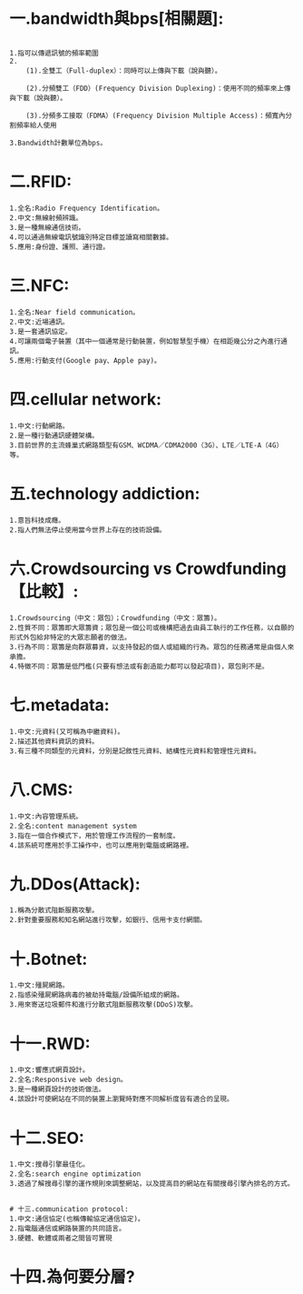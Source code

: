 
# 一.bandwidth與bps[相關題]:

```

1.指可以傳遞訊號的頻率範圍
2.
    (1).全雙工（Full-duplex）：同時可以上傳與下載（說與聽）。
 
    (2).分頻雙工（FDD）(Frequency Division Duplexing)：使用不同的頻率來上傳與下載（說與聽）。

    (3).分頻多工接取（FDMA）(Frequency Division Multiple Access)：頻寬內分割頻率給人使用
    
3.Bandwidth計數單位為bps。

```


# 二.RFID:
```
1.全名:Radio Frequency Identification。
2.中文:無線射頻辨識。
3.是一種無線通信技術。
4.可以通過無線電訊號識別特定目標並讀寫相關數據。
5.應用:身份證、護照、通行證。

```

# 三.NFC:
```
1.全名:Near field communication。
2.中文:近場通訊。
3.是一套通訊協定。
4.可讓兩個電子裝置（其中一個通常是行動裝置，例如智慧型手機）在相距幾公分之內進行通訊。
5.應用:行動支付(Google pay、Apple pay)。

```


# 四.cellular network:
```
1.中文:行動網路。
2.是一種行動通訊硬體架構。
3.目前世界的主流蜂巢式網路類型有GSM、WCDMA／CDMA2000（3G）、LTE／LTE-A（4G）等。

```


# 五.technology addiction:
```
1.意旨科技成癮。
2.指人們無法停止使用當今世界上存在的技術設備。

```


# 六.Crowdsourcing vs Crowdfunding【比較】:
```
1.Crowdsourcing（中文：眾包）；Crowdfunding（中文：眾籌)。
2.性質不同：眾籌即大眾籌資；眾包是一個公司或機構把過去由員工執行的工作任務，以自願的形式外包給非特定的大眾志願者的做法。
3.行為不同：眾籌是向群眾募資，以支持發起的個人或組織的行為。眾包的任務通常是由個人來承擔。
4.特徵不同：眾籌是低門檻(只要有想法或有創造能力都可以發起項目)，眾包則不是。

```


# 七.metadata:
```
1.中文:元資料(又可稱為中繼資料)。
2.描述其他資料資訊的資料。
3.有三種不同類型的元資料，分別是記敘性元資料、結構性元資料和管理性元資料。

```

# 八.CMS:
```
1.中文:內容管理系統。
2.全名:content management system
3.指在一個合作模式下，用於管理工作流程的一套制度。
4.該系統可應用於手工操作中，也可以應用到電腦或網路裡。

```


# 九.DDos(Attack):
```
1.稱為分散式阻斷服務攻擊。
2.針對重要服務和知名網站進行攻擊，如銀行、信用卡支付網關。

```


# 十.Botnet:
```
1.中文:殭屍網路。
2.指感染殭屍網路病毒的被劫持電腦/設備所組成的網路。
3.用來寄送垃圾郵件和進行分散式阻斷服務攻擊(DDoS)攻擊。

```


# 十一.RWD:
```
1.中文:響應式網頁設計。
2.全名:Responsive web design。
3.是一種網頁設計的技術做法。
4.該設計可使網站在不同的裝置上瀏覽時對應不同解析度皆有適合的呈現。

```


# 十二.SEO:
```
1.中文:搜尋引擎最佳化。
2.全名:search engine optimization
3.透過了解搜尋引擎的運作規則來調整網站，以及提高目的網站在有關搜尋引擎內排名的方式。

```
```

# 十三.communication protocol:
1.中文:通信協定(也稱傳輸協定通信協定)。
2.指電腦通信或網路裝置的共同語言。
3.硬體、軟體或兩者之間皆可實現

```

# 十四.為何要分層?

